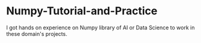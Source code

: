 # Numpy-Tutorial-and-Practice
I got hands on experience on Numpy library of AI or Data Science to work in these domain's projects.
